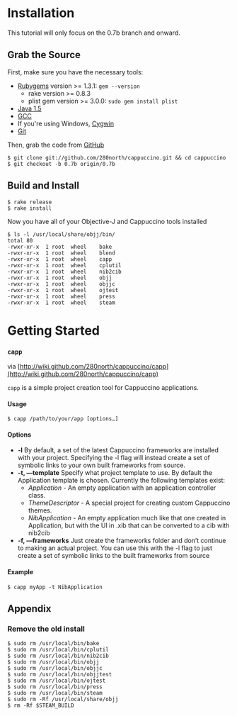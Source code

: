 Installation
=============

This tutorial will only focus on the 0.7b branch and onward.

Grab the Source
----------------------

First, make sure you have the necessary tools:

*	[Rubygems](http://rubygems.org/) version >= 1.3.1: `gem --version`
	*	rake version >= 0.8.3
	*	plist gem version >= 3.0.0: `sudo gem install plist`
*	[Java 1.5](http://www.java.com/)
*	[GCC](http://gcc.gnu.org/)
*	If you're using Windows, [Cygwin](http://www.cygwin.com/)
*	[Git](http://git-scm.com/)

Then, grab the code from [GitHub](http://github.com/280north/cappuccino/)

	$ git clone git://github.com/280north/cappuccino.git && cd cappuccino
	$ git checkout -b 0.7b origin/0.7b
	
Build and Install
-----------------

	$ rake release
	$ rake install

Now you have all of your Objective-J and Cappuccino tools installed

	$ ls -l /usr/local/share/objj/bin/
	total 80
	-rwxr-xr-x  1 root  wheel    bake
	-rwxr-xr-x  1 root  wheel    blend
	-rwxr-xr-x  1 root  wheel    capp
	-rwxr-xr-x  1 root  wheel    cplutil
	-rwxr-xr-x  1 root  wheel    nib2cib
	-rwxr-xr-x  1 root  wheel    objj
	-rwxr-xr-x  1 root  wheel    objjc
	-rwxr-xr-x  1 root  wheel    ojtest
	-rwxr-xr-x  1 root  wheel    press
	-rwxr-xr-x  1 root  wheel    steam

Getting Started
===============

### `capp`
via [http://wiki.github.com/280north/cappuccino/capp](http://wiki.github.com/280north/cappuccino/capp)

`capp` is a simple project creation tool for Cappuccino applications.

#### Usage

	$ capp /path/to/your/app [options…]

#### Options
	
*	**-l** By default, a set of the latest Cappuccino frameworks are installed with your project. Specifying the -l flag will instead create a set of symbolic links to your own built frameworks from source.
*	**-t, —template** Specify what project template to use. By default the Application template is chosen. Currently the following templates exist:
	*	*Application* - An empty application with an application controller class.
	*	*ThemeDescriptor* - A special project for creating custom Cappuccino themes.
	*	*NibApplication* - An empty application much like that one created in Application, but with the UI in .xib that can be converted to a cib with nib2cib
*	**-f, —frameworks** Just create the frameworks folder and don’t continue to making an actual project. You can use this with the -l flag to just create a set of symbolic links to the built frameworks from source

#### Example

	$ capp myApp -t NibApplication

Appendix
--------

### Remove the old install

	$ sudo rm /usr/local/bin/bake
	$ sudo rm /usr/local/bin/cplutil
	$ sudo rm /usr/local/bin/nib2cib
	$ sudo rm /usr/local/bin/objj
	$ sudo rm /usr/local/bin/objjc
	$ sudo rm /usr/local/bin/objjtest
	$ sudo rm /usr/local/bin/ojtest
	$ sudo rm /usr/local/bin/press
	$ sudo rm /usr/local/bin/steam
	$ sudo rm -Rf /usr/local/share/objj
	$ rm -Rf $STEAM_BUILD